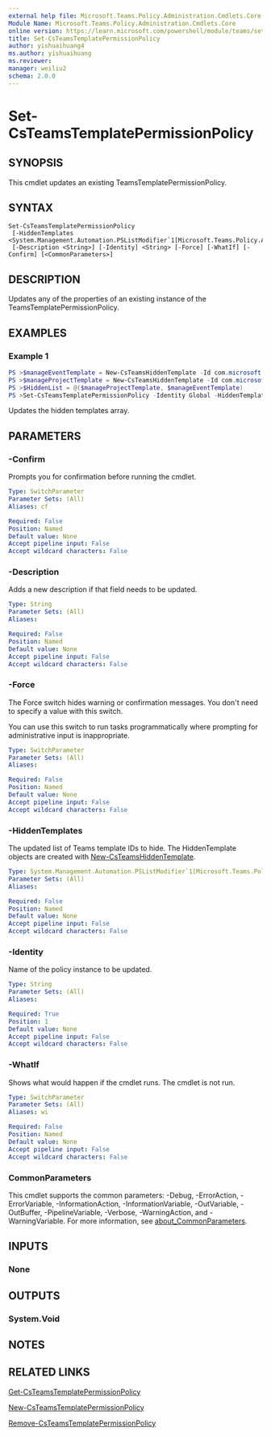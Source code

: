 ```yaml
---
external help file: Microsoft.Teams.Policy.Administration.Cmdlets.Core.dll-Help.xml
Module Name: Microsoft.Teams.Policy.Administration.Cmdlets.Core
online version: https://learn.microsoft.com/powershell/module/teams/set-csteamstemplatepermissionpolicy
title: Set-CsTeamsTemplatePermissionPolicy
author: yishuaihuang4
ms.author: yishuaihuang
ms.reviewer:
manager: weiliu2
schema: 2.0.0
---
```


# Set-CsTeamsTemplatePermissionPolicy

## SYNOPSIS
This cmdlet updates an existing TeamsTemplatePermissionPolicy.

## SYNTAX

```
Set-CsTeamsTemplatePermissionPolicy
 [-HiddenTemplates <System.Management.Automation.PSListModifier`1[Microsoft.Teams.Policy.Administration.Cmdlets.Core.HiddenTemplate]>]
 [-Description <String>] [-Identity] <String> [-Force] [-WhatIf] [-Confirm] [<CommonParameters>]
```

## DESCRIPTION
Updates any of the properties of an existing instance of the TeamsTemplatePermissionPolicy.

## EXAMPLES

### Example 1
```powershell
PS >$manageEventTemplate = New-CsTeamsHiddenTemplate -Id com.microsoft.teams.template.ManageAnEvent
PS >$manageProjectTemplate = New-CsTeamsHiddenTemplate -Id com.microsoft.teams.template.ManageAProject
PS >$HiddenList = @($manageProjectTemplate, $manageEventTemplate)
PS >Set-CsTeamsTemplatePermissionPolicy -Identity Global -HiddenTemplates $HiddenList
```

Updates the hidden templates array.

## PARAMETERS

### -Confirm
Prompts you for confirmation before running the cmdlet.

```yaml
Type: SwitchParameter
Parameter Sets: (All)
Aliases: cf

Required: False
Position: Named
Default value: None
Accept pipeline input: False
Accept wildcard characters: False
```

### -Description
Adds a new description if that field needs to be updated.

```yaml
Type: String
Parameter Sets: (All)
Aliases:

Required: False
Position: Named
Default value: None
Accept pipeline input: False
Accept wildcard characters: False
```

### -Force
The Force switch hides warning or confirmation messages. You don't need to specify a value with this switch.

You can use this switch to run tasks programmatically where prompting for administrative input is inappropriate.

```yaml
Type: SwitchParameter
Parameter Sets: (All)
Aliases:

Required: False
Position: Named
Default value: None
Accept pipeline input: False
Accept wildcard characters: False
```

### -HiddenTemplates
The updated list of Teams template IDs to hide.
The HiddenTemplate objects are created with [New-CsTeamsHiddenTemplate](https://learn.microsoft.com/powershell/module/teams/new-csteamshiddentemplate).

```yaml
Type: System.Management.Automation.PSListModifier`1[Microsoft.Teams.Policy.Administration.Cmdlets.Core.HiddenTemplate]
Parameter Sets: (All)
Aliases:

Required: False
Position: Named
Default value: None
Accept pipeline input: False
Accept wildcard characters: False
```

### -Identity
Name of the policy instance to be updated.

```yaml
Type: String
Parameter Sets: (All)
Aliases:

Required: True
Position: 1
Default value: None
Accept pipeline input: False
Accept wildcard characters: False
```

### -WhatIf
Shows what would happen if the cmdlet runs.
The cmdlet is not run.

```yaml
Type: SwitchParameter
Parameter Sets: (All)
Aliases: wi

Required: False
Position: Named
Default value: None
Accept pipeline input: False
Accept wildcard characters: False
```

### CommonParameters
This cmdlet supports the common parameters: -Debug, -ErrorAction, -ErrorVariable, -InformationAction, -InformationVariable, -OutVariable, -OutBuffer, -PipelineVariable, -Verbose, -WarningAction, and -WarningVariable. For more information, see [about_CommonParameters](https://go.microsoft.com/fwlink/?LinkID=113216).

## INPUTS

### None

## OUTPUTS

### System.Void

## NOTES

## RELATED LINKS
[Get-CsTeamsTemplatePermissionPolicy](https://learn.microsoft.com/powershell/module/teams/get-csteamstemplatepermissionpolicy)

[New-CsTeamsTemplatePermissionPolicy](https://learn.microsoft.com/powershell/module/teams/new-csteamstemplatepermissionpolicy)

[Remove-CsTeamsTemplatePermissionPolicy](https://learn.microsoft.com/powershell/module/teams/remove-csteamstemplatepermissionpolicy)
